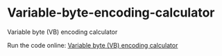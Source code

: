 # Variable-byte-encoding-calculator
Variable byte (VB) encoding calculator

Run the code online: [Variable byte (VB) encoding calculator](https://colab.research.google.com/drive/1yXEgug3gdbXcH3t2HRxZTjQhZ-f4W6ns?usp=sharing)
